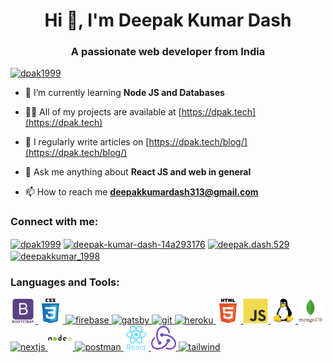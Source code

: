 <h1 align="center">Hi 👋, I'm Deepak Kumar Dash</h1>
<h3 align="center">A passionate web developer from India</h3>

<p align="left"> <a href="https://github.com/ryo-ma/github-profile-trophy"><img src="https://github-profile-trophy.vercel.app/?username=dpak1999" alt="dpak1999" /></a> </p>

- 🌱 I’m currently learning **Node JS and Databases**

- 👨‍💻 All of my projects are available at [https://dpak.tech](https://dpak.tech)

- 📝 I regularly write articles on [https://dpak.tech/blog/](https://dpak.tech/blog/)

- 💬 Ask me anything about **React JS and web in general**

- 📫 How to reach me **deepakkumardash313@gmail.com**

<h3 align="left">Connect with me:</h3>
<p align="left">
<a href="https://dev.to/dpak1999" target="blank"><img align="center" src="https://cdn.jsdelivr.net/npm/simple-icons@3.0.1/icons/dev-dot-to.svg" alt="dpak1999" height="30" width="40" /></a>
<a href="https://linkedin.com/in/deepak-kumar-dash-14a293176" target="blank"><img align="center" src="https://cdn.jsdelivr.net/npm/simple-icons@3.0.1/icons/linkedin.svg" alt="deepak-kumar-dash-14a293176" height="30" width="40" /></a>
<a href="https://fb.com/deepak.dash.529" target="blank"><img align="center" src="https://cdn.jsdelivr.net/npm/simple-icons@3.0.1/icons/facebook.svg" alt="deepak.dash.529" height="30" width="40" /></a>
<a href="https://instagram.com/deepakkumar_1998" target="blank"><img align="center" src="https://cdn.jsdelivr.net/npm/simple-icons@3.0.1/icons/instagram.svg" alt="deepakkumar_1998" height="30" width="40" /></a>
</p>

<h3 align="left">Languages and Tools:</h3>
<p align="left"> <a href="https://getbootstrap.com" target="_blank"> <img src="https://raw.githubusercontent.com/devicons/devicon/master/icons/bootstrap/bootstrap-plain-wordmark.svg" alt="bootstrap" width="40" height="40"/> </a> <a href="https://www.w3schools.com/css/" target="_blank"> <img src="https://raw.githubusercontent.com/devicons/devicon/master/icons/css3/css3-original-wordmark.svg" alt="css3" width="40" height="40"/> </a> <a href="https://firebase.google.com/" target="_blank"> <img src="https://www.vectorlogo.zone/logos/firebase/firebase-icon.svg" alt="firebase" width="40" height="40"/> </a> <a href="https://www.gatsbyjs.com/" target="_blank"> <img src="https://www.vectorlogo.zone/logos/gatsbyjs/gatsbyjs-icon.svg" alt="gatsby" width="40" height="40"/> </a> <a href="https://git-scm.com/" target="_blank"> <img src="https://www.vectorlogo.zone/logos/git-scm/git-scm-icon.svg" alt="git" width="40" height="40"/> </a> <a href="https://heroku.com" target="_blank"> <img src="https://www.vectorlogo.zone/logos/heroku/heroku-icon.svg" alt="heroku" width="40" height="40"/> </a> <a href="https://www.w3.org/html/" target="_blank"> <img src="https://raw.githubusercontent.com/devicons/devicon/master/icons/html5/html5-original-wordmark.svg" alt="html5" width="40" height="40"/> </a> <a href="https://developer.mozilla.org/en-US/docs/Web/JavaScript" target="_blank"> <img src="https://raw.githubusercontent.com/devicons/devicon/master/icons/javascript/javascript-original.svg" alt="javascript" width="40" height="40"/> </a> <a href="https://www.linux.org/" target="_blank"> <img src="https://raw.githubusercontent.com/devicons/devicon/master/icons/linux/linux-original.svg" alt="linux" width="40" height="40"/> </a> <a href="https://www.mongodb.com/" target="_blank"> <img src="https://raw.githubusercontent.com/devicons/devicon/master/icons/mongodb/mongodb-original-wordmark.svg" alt="mongodb" width="40" height="40"/> </a> <a href="https://nextjs.org/" target="_blank"> <img src="https://cdn.worldvectorlogo.com/logos/nextjs-3.svg" alt="nextjs" width="40" height="40"/> </a> <a href="https://nodejs.org" target="_blank"> <img src="https://raw.githubusercontent.com/devicons/devicon/master/icons/nodejs/nodejs-original-wordmark.svg" alt="nodejs" width="40" height="40"/> </a> <a href="https://postman.com" target="_blank"> <img src="https://www.vectorlogo.zone/logos/getpostman/getpostman-icon.svg" alt="postman" width="40" height="40"/> </a> <a href="https://reactjs.org/" target="_blank"> <img src="https://raw.githubusercontent.com/devicons/devicon/master/icons/react/react-original-wordmark.svg" alt="react" width="40" height="40"/> </a> <a href="https://redux.js.org" target="_blank"> <img src="https://raw.githubusercontent.com/devicons/devicon/master/icons/redux/redux-original.svg" alt="redux" width="40" height="40"/> </a> <a href="https://tailwindcss.com/" target="_blank"> <img src="https://www.vectorlogo.zone/logos/tailwindcss/tailwindcss-icon.svg" alt="tailwind" width="40" height="40"/> </a> </p>
